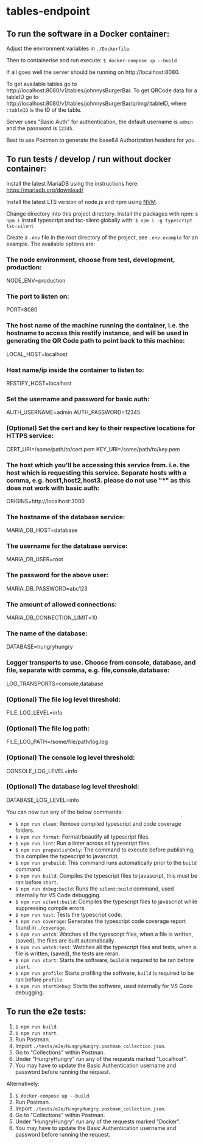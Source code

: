 # tables-endpoint

## To run the software in a Docker container:

Adjust the environment variables in `./Dockerfile`.

Then to containerise and run execute:
`$ docker-compose up --build`

If all goes well the server should be running on http://localhost:8080.

To get available tables go to http://localhost:8080/v1/tables/johnnysBurgerBar.
To get QRCode data for a tableID go to http://localhost:8080/v1/tables/johnnysBurgerBar/qrimg/:tableID, where `:tableID` is the ID of the table.

Server uses "Basic Auth" for authentication, the default username is `admin` and the password is `12345`.

Best to use Postman to generate the base64 Authorization headers for you.

## To run tests / develop / run without docker container:

Install the latest MariaDB using the instructions here: https://mariadb.org/download/

Install the latest LTS version of node.js and npm using [NVM](https://github.com/nvm-sh/nvm).

Change directory into this project directory.
Install the packages with npm: `$ npm i`
Install typescript and tsc-silent globally with: `$ npm i -g typescript tsc-silent`

Create a `.env` file in the root directory of the project, see `.env.example` for an example. The available options are:

### The node environment, choose from test, development, production:

NODE_ENV=production

### The port to listen on:

PORT=8080

### The host name of the machine running the container, i.e. the hostname to access this restify instance, and will be used in generating the QR Code path to point back to this machine:

LOCAL_HOST=localhost

### Host name/ip inside the container to listen to:

RESTIFY_HOST=localhost

### Set the username and password for basic auth:

AUTH_USERNAME=admin
AUTH_PASSWORD=12345

### (Optional) Set the cert and key to their respective locations for HTTPS service:

CERT_URI=/some/path/to/cert.pem
KEY_URI=/some/path/to/key.pem

### The host which you'll be accessing this service from. i.e. the host which is requesting this service. Separate hosts with a comma, e.g. host1,host2,host3. please do not use "\*" as this does not work with basic auth:

ORIGINS=http://localhost:3000

### The hostname of the database service:

MARIA_DB_HOST=database

### The username for the database service:

MARIA_DB_USER=root

### The password for the above user:

MARIA_DB_PASSWORD=abc123

### The amount of allowed connections:

MARIA_DB_CONNECTION_LIMIT=10

### The name of the database:

DATABASE=hungryhungry

### Logger transports to use. Choose from console, database, and file, separate with comma, e.g. file,console,database:

LOG_TRANSPORTS=console,database

### (Optional) The file log level threshold:

FILE_LOG_LEVEL=info

### (Optional) The file log path:

FILE_LOG_PATH=/some/file/path/log.log

### (Optional) The console log level threshold:

CONSOLE_LOG_LEVEL=info

### (Optional) The database log level threshold:

DATABASE_LOG_LEVEL=info

You can now run any of the below commands:

- `$ npm run clean`: Remove compiled typescript and code coverage folders.
- `$ npm run format`: Format/beautify all typescript files.
- `$ npm run lint`: Run a linter across all typescript files.
- `$ npm run prepublishOnly`: The command to execute before publishing, this compiles the typescript to javascript.
- `$ npm run prebuild`: This command runs automatically prior to the `build` command.
- `$ npm run build`: Compiles the typescript files to javascript, this must be ran before `start`.
- `$ npm run debug:build`: Runs the `silent:build` command, used internally for VS Code debugging.
- `$ npm run silent:build`: Compiles the typescript files to javascript while suppressing compile errors.
- `$ npm run test`: Tests the typescript code.
- `$ npm run coverage`: Generates the typescript code coverage report found in `./coverage`.
- `$ npm run watch`: Watches all the typescript files, when a file is written, (saved), the files are built automatically.
- `$ npm run watch:test`: Watches all the typescript files and tests, when a file is written, (saved), the tests are reran.
- `$ npm run start`: Starts the software, `build` is required to be ran before `start`.
- `$ npm run profile`: Starts profiling the software, `build` is required to be ran before `profile`.
- `$ npm run startDebug`: Starts the software, used internally for VS Code debugging.

## To run the e2e tests:

1. `$ npm run build`.
2. `$ npm run start`.
3. Run Postman.
4. Import `./tests/e2e/HungryHungry.postman_collection.json`.
5. Go to "Collections" within Postman.
6. Under "HungryHungry" run any of the requests marked "Localhost".
7. You may have to update the Basic Authentication username and password before running the request.

Alternatively:

1. `$ docker-compose up --build`.
2. Run Postman.
3. Import `./tests/e2e/HungryHungry.postman_collection.json`.
4. Go to "Collections" within Postman.
5. Under "HungryHungry" run any of the requests marked "Docker".
6. You may have to update the Basic Authentication username and password before running the request.
